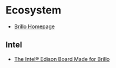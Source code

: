 Ecosystem
==

- [Brillo Homepage](https://developers.google.com/brillo/)

## Intel

- [The Intel® Edison Board Made for Brillo](https://software.intel.com/en-us/iot/brillo)